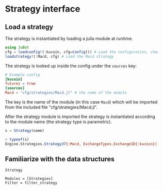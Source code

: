 # Strategy interface

## Load a strategy
The strategy is instantiated by loading a julia module at runtime.
```julia
using JuBot
cfg = loadconfig!(:kucoin, cfg=Config()) # Load the configuration, choosing kucoin as exchange
loadstrategy!(:Macd, cfg) # Load the Macd strategy
```
The strategy is looked up inside the config under the `sources` key:
```toml
# Example config
[kucoin]
futures = true
[sources]
Macd = "cfg/strategies/Macd.jl" # the name of the module
```
The key is the name of the module (in this case `Macd`) which will be imported from the included file "cfg/strategies/Macd.jl".

After the strategy module is imported the strategy is instantiated according to the module name (the strategy type is parametric).

```julia
s = Strategy(name)
```

```julia
> typeof(s)
Engine.Strategies.Strategy37{:Macd, ExchangeTypes.ExchangeID{:kucoin}(), :USDT}
```

## Familiarize with the data structures

``` @docs
Strategy
```

```@autodocs
Modules = [Strategies]
Filter = filter_strategy
```
